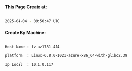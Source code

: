 
   
#### This Page Create at:

```bash

2025-04-04 - 09:50:47 UTC

```

#### Create By Machine:

```bash

Host Name : fv-az1781-414

platform  : Linux-6.8.0-1021-azure-x86_64-with-glibc2.39

Ip Local  : 10.1.0.117

```

